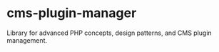 # cms-plugin-manager
Library for advanced PHP concepts, design patterns, and CMS plugin management.
